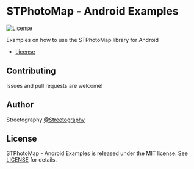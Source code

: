 # STPhotoMap - Android Examples

[![License](https://img.shields.io/badge/license-MIT-blue.svg)](https://github.com/mikelanza/st-photo-map-android-examples/blob/master/LICENSE)

Examples on how to use the STPhotoMap library for Android

- [License](#license)

## Contributing

Issues and pull requests are welcome!

## Author

Streetography [@Streetography](https://streetography.com/)

## License

STPhotoMap - Android Examples is released under the MIT license. See [LICENSE](https://github.com/mikelanza/st-photo-map-android-examples/blob/master/LICENSE) for details.
